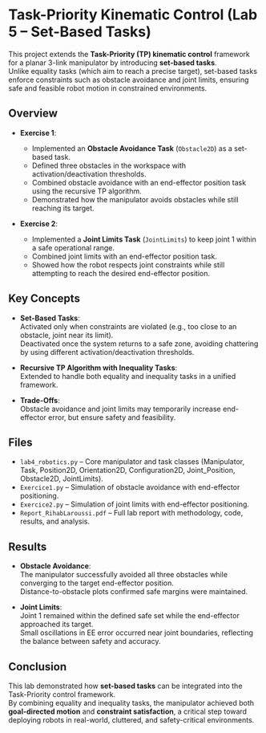 # Task-Priority Kinematic Control (Lab 5 – Set-Based Tasks)

This project extends the **Task-Priority (TP) kinematic control** framework for a planar 3-link manipulator by introducing **set-based tasks**.  
Unlike equality tasks (which aim to reach a precise target), set-based tasks enforce constraints such as obstacle avoidance and joint limits, ensuring safe and feasible robot motion in constrained environments.

## Overview
- **Exercise 1**:  
  - Implemented an **Obstacle Avoidance Task** (`Obstacle2D`) as a set-based task.  
  - Defined three obstacles in the workspace with activation/deactivation thresholds.  
  - Combined obstacle avoidance with an end-effector position task using the recursive TP algorithm.  
  - Demonstrated how the manipulator avoids obstacles while still reaching its target.  

- **Exercise 2**:  
  - Implemented a **Joint Limits Task** (`JointLimits`) to keep joint 1 within a safe operational range.  
  - Combined joint limits with an end-effector position task.  
  - Showed how the robot respects joint constraints while still attempting to reach the desired end-effector position.  

## Key Concepts
- **Set-Based Tasks**:  
  Activated only when constraints are violated (e.g., too close to an obstacle, joint near its limit).  
  Deactivated once the system returns to a safe zone, avoiding chattering by using different activation/deactivation thresholds.  

- **Recursive TP Algorithm with Inequality Tasks**:  
  Extended to handle both equality and inequality tasks in a unified framework.  

- **Trade-Offs**:  
  Obstacle avoidance and joint limits may temporarily increase end-effector error, but ensure safety and feasibility.  

## Files
- `lab4_robotics.py` – Core manipulator and task classes (Manipulator, Task, Position2D, Orientation2D, Configuration2D, Joint_Position, Obstacle2D, JointLimits).  
- `Exercice1.py` – Simulation of obstacle avoidance with end-effector positioning.  
- `Exercice2.py` – Simulation of joint limits with end-effector positioning.  
- `Report_RihabLaroussi.pdf` – Full lab report with methodology, code, results, and analysis.  

## Results
- **Obstacle Avoidance**:  
  The manipulator successfully avoided all three obstacles while converging to the target end-effector position.  
  Distance-to-obstacle plots confirmed safe margins were maintained.  

- **Joint Limits**:  
  Joint 1 remained within the defined safe set while the end-effector approached its target.  
  Small oscillations in EE error occurred near joint boundaries, reflecting the balance between safety and accuracy.  

## Conclusion
This lab demonstrated how **set-based tasks** can be integrated into the Task-Priority control framework.  
By combining equality and inequality tasks, the manipulator achieved both **goal-directed motion** and **constraint satisfaction**, a critical step toward deploying robots in real-world, cluttered, and safety-critical environments.

